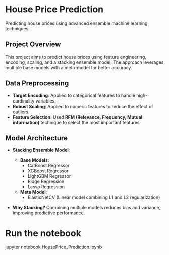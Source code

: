 # House Price Prediction

Predicting house prices using advanced ensemble machine learning techniques.

## Project Overview
This project aims to predict house prices using feature engineering, encoding, scaling, and a stacking ensemble model. The approach leverages multiple base models with a meta-model for better accuracy.

## Data Preprocessing
- **Target Encoding**: Applied to categorical features to handle high-cardinality variables.
- **Robust Scaling**: Applied to numeric features to reduce the effect of outliers.
- **Feature Selection**: Used **RFM (Relevance, Frequency, Mutual information)** technique to select the most important features.

## Model Architecture
- **Stacking Ensemble Model**:
  - **Base Models**:
    - CatBoost Regressor
    - XGBoost Regressor
    - LightGBM Regressor
    - Ridge Regression
    - Lasso Regression
  - **Meta Model**:
    - ElasticNetCV (Linear model combining L1 and L2 regularization)
    
- **Why Stacking?** Combining multiple models reduces bias and variance, improving predictive performance.



# Run the notebook
jupyter notebook HousePrice_Prediction.ipynb
